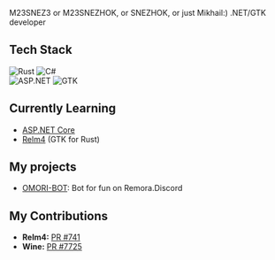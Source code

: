M23SNEZ3 or M23SNEZHOK, or SNEZHOK, or just Mikhail:)
.NET/GTK developer

## Tech Stack
![Rust](https://img.shields.io/badge/-Rust-000000?logo=rust) ![C#](https://img.shields.io/badge/-C%23-239120?logo=c-sharp)  
![ASP.NET](https://img.shields.io/badge/-ASP.NET-512BD4?logo=.net) ![GTK](https://img.shields.io/badge/-GTK-7A1FA2?logo=gnome)

## Currently Learning
- [ASP.NET Core](https://github.com/dotnet/aspnetcore)  
- [Relm4](https://github.com/Relm4/Relm4) (GTK for Rust)

## My projects
- [OMORI-BOT](https://github.com/M23SNEZ3/OMORI-BOT): Bot for fun on Remora.Discord

## My Contributions  
- **Relm4:** [PR #741](https://github.com/Relm4/Relm4/pull/741)
- **Wine:**  [PR #7725](https://gitlab.winehq.org/wine/wine/-/merge_requests/7725)
